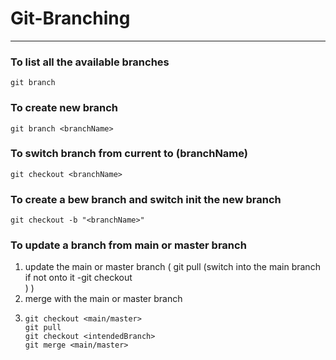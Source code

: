 # Git-Branching
---
### To list all the available branches
``` git branch ```
### To create new branch 
``` git branch <branchName> ```

### To switch branch from current to (branchName)
``` git checkout <branchName> ```

### To create a bew branch and switch init the new branch
``` git checkout -b "<branchName>" ```

### To update a branch from main or master branch
1. update the main or master branch ( git pull (switch into the main branch if not onto it -git checkout <main>) )
2. merge with the main or master branch
3. ```
   git checkout <main/master>
   git pull
   git checkout <intendedBranch>
   git merge <main/master>
   ```
